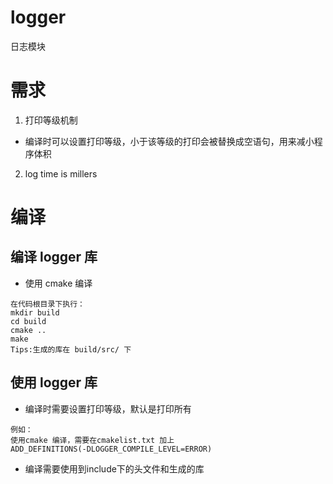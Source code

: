 # logger
日志模块

# 需求
1. 打印等级机制
* 编译时可以设置打印等级，小于该等级的打印会被替换成空语句，用来减小程序体积 
2. log time is millers

# 编译
## 编译 logger 库
* 使用 cmake 编译
```
在代码根目录下执行：
mkdir build
cd build
cmake ..
make
Tips:生成的库在 build/src/ 下
```

## 使用 logger 库
* 编译时需要设置打印等级，默认是打印所有
```
例如：
使用cmake 编译，需要在cmakelist.txt 加上 
ADD_DEFINITIONS(-DLOGGER_COMPILE_LEVEL=ERROR)
```
* 编译需要使用到include下的头文件和生成的库